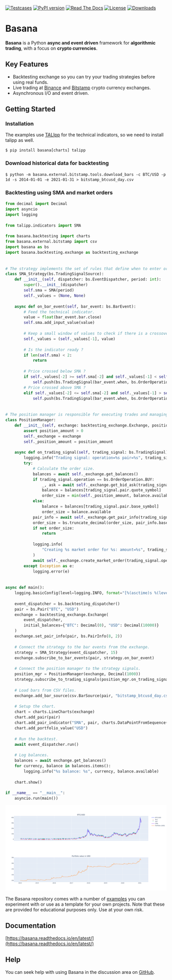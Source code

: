 [![Testcases](https://github.com/gbeced/basana/actions/workflows/runtests.yml/badge.svg?branch=master)](https://github.com/gbeced/basana/actions/workflows/runtests.yml)
[![PyPI version](https://badge.fury.io/py/basana.svg)](https://badge.fury.io/py/basana)
[![Read The Docs](https://readthedocs.org/projects/basana/badge/?version=latest)](https://basana.readthedocs.io/en/latest/)
[![License](https://img.shields.io/badge/License-Apache%202.0-blue.svg)](https://opensource.org/licenses/Apache-2.0)
[![Downloads](https://static.pepy.tech/badge/basana/month)](https://pepy.tech/project/basana)

# Basana

**Basana** is a Python **async and event driven** framework for **algorithmic trading**, with a focus on **crypto currencies**.

## Key Features

* Backtesting exchange so you can try your trading strategies before using real funds.
* Live trading at [Binance](https://www.binance.com/) and [Bitstamp](https://www.bitstamp.net/) crypto currency exchanges.
* Asynchronous I/O and event driven.

## Getting Started

### Installation

The examples use [TALIpp](https://github.com/nardew/talipp) for the technical indicators, so we need to install talipp as well.

```
$ pip install basana[charts] talipp
```

### Download historical data for backtesting

```
$ python -m basana.external.bitstamp.tools.download_bars -c BTC/USD -p 1d -s 2014-01-01 -e 2021-01-31 > bitstamp_btcusd_day.csv
```

### Backtesting using SMA and market orders

```python
from decimal import Decimal
import asyncio
import logging

from talipp.indicators import SMA

from basana.backtesting import charts
from basana.external.bitstamp import csv
import basana as bs
import basana.backtesting.exchange as backtesting_exchange


# The strategy implements the set of rules that define when to enter or exit a trade based on market conditions.
class SMA_Strategy(bs.TradingSignalSource):
    def __init__(self, dispatcher: bs.EventDispatcher, period: int):
        super().__init__(dispatcher)
        self.sma = SMA(period)
        self._values = (None, None)

    async def on_bar_event(self, bar_event: bs.BarEvent):
        # Feed the technical indicator.
        value = float(bar_event.bar.close)
        self.sma.add_input_value(value)

        # Keep a small window of values to check if there is a crossover.
        self._values = (self._values[-1], value)

        # Is the indicator ready ?
        if len(self.sma) < 2:
            return

        # Price crossed below SMA ?
        if self._values[-2] >= self.sma[-2] and self._values[-1] < self.sma[-1]:
            self.push(bs.TradingSignal(bar_event.when, bs.OrderOperation.SELL, bar_event.bar.pair))
        # Price crossed above SMA ?
        elif self._values[-2] <= self.sma[-2] and self._values[-1] > self.sma[-1]:
            self.push(bs.TradingSignal(bar_event.when, bs.OrderOperation.BUY, bar_event.bar.pair))


# The position manager is responsible for executing trades and managing positions.
class PositionManager:
    def __init__(self, exchange: backtesting_exchange.Exchange, position_amount: Decimal):
        assert position_amount > 0
        self._exchange = exchange
        self._position_amount = position_amount

    async def on_trading_signal(self, trading_signal: bs.TradingSignal):
        logging.info("Trading signal: operation=%s pair=%s", trading_signal.operation, trading_signal.pair)
        try:
            # Calculate the order size.
            balances = await self._exchange.get_balances()
            if trading_signal.operation == bs.OrderOperation.BUY:
                _, ask = await self._exchange.get_bid_ask(trading_signal.pair)
                balance = balances[trading_signal.pair.quote_symbol]
                order_size = min(self._position_amount, balance.available) / ask
            else:
                balance = balances[trading_signal.pair.base_symbol]
                order_size = balance.available
            pair_info = await self._exchange.get_pair_info(trading_signal.pair)
            order_size = bs.truncate_decimal(order_size, pair_info.base_precision)
            if not order_size:
                return

            logging.info(
                "Creating %s market order for %s: amount=%s", trading_signal.operation, trading_signal.pair, order_size
            )
            await self._exchange.create_market_order(trading_signal.operation, trading_signal.pair, order_size)
        except Exception as e:
            logging.error(e)


async def main():
    logging.basicConfig(level=logging.INFO, format="[%(asctime)s %(levelname)s] %(message)s")

    event_dispatcher = bs.backtesting_dispatcher()
    pair = bs.Pair("BTC", "USD")
    exchange = backtesting_exchange.Exchange(
        event_dispatcher,
        initial_balances={"BTC": Decimal(0), "USD": Decimal(10000)}
    )
    exchange.set_pair_info(pair, bs.PairInfo(8, 2))

    # Connect the strategy to the bar events from the exchange.
    strategy = SMA_Strategy(event_dispatcher, 15)
    exchange.subscribe_to_bar_events(pair, strategy.on_bar_event)

    # Connect the position manager to the strategy signals.
    position_mgr = PositionManager(exchange, Decimal(1000))
    strategy.subscribe_to_trading_signals(position_mgr.on_trading_signal)

    # Load bars from CSV files.
    exchange.add_bar_source(csv.BarSource(pair, "bitstamp_btcusd_day.csv", "1d"))

    # Setup the chart.
    chart = charts.LineCharts(exchange)
    chart.add_pair(pair)
    chart.add_pair_indicator("SMA", pair, charts.DataPointFromSequence(strategy.sma))
    chart.add_portfolio_value("USD")

    # Run the backtest.
    await event_dispatcher.run()

    # Log balances.
    balances = await exchange.get_balances()
    for currency, balance in balances.items():
        logging.info("%s balance: %s", currency, balance.available)

    chart.show()

if __name__ == "__main__":
    asyncio.run(main())
```

![./docs/_static/readme_sma.png](./docs/_static/readme_sma.png)

The Basana repository comes with a number of [examples](./samples) you can experiment with or use as a template for your own projects.
Note that these are provided for educational purposes only. Use at your own risk.

## Documentation

[https://basana.readthedocs.io/en/latest/](https://basana.readthedocs.io/en/latest/)

## Help

You can seek help with using Basana in the discussion area on [GitHub](https://github.com/gbeced/basana/discussions).
